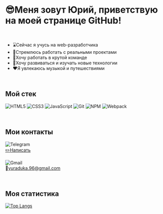 # :sunglasses:Меня зовут Юрий, приветствую на моей странице GitHub!  

<br>

 - :hourglass:Сейчас я учусь на web-разработчика  
 - :dart:Стремлюсь работать с реальными проектами  
 - :metal:Хочу работать в крутой команде  
 - :pencil:Хочу развиваться и изучать новые технологии  
 - :hearts:Я увлекаюсь музыкой и путешествиями  

<br>

## Мой стек
![HTML5](https://img.shields.io/badge/html5-%23E34F26.svg?style=for-the-badge&logo=html5&logoColor=white)
![CSS3](https://img.shields.io/badge/css3-%231572B6.svg?style=for-the-badge&logo=css3&logoColor=white)
![JavaScript](https://img.shields.io/badge/javascript-%23323330.svg?style=for-the-badge&logo=javascript&logoColor=%23F7DF1E)
![Git](https://img.shields.io/badge/git-%23F05033.svg?style=for-the-badge&logo=git&logoColor=white)
![NPM](https://img.shields.io/badge/NPM-%23CB3837.svg?style=for-the-badge&logo=npm&logoColor=white)
![Webpack](https://img.shields.io/badge/webpack-%238DD6F9.svg?style=for-the-badge&logo=webpack&logoColor=black)

<br>

## Мои контакты
![Telegram](https://img.shields.io/badge/Telegram-2CA5E0?style=for-the-badge&logo=telegram&logoColor=white)  
[:pencil2:Написать](https://t.me/PazificDev)  
<br>
![Gmail](https://img.shields.io/badge/Gmail-D14836?style=for-the-badge&logo=gmail&logoColor=white)  
:email:yuraduka.96@gmail.com  

<br>

## Моя статистика  
[![Top Langs](https://github-readme-stats.vercel.app/api/top-langs/?username=PazificDev&layout=compact)](https://github.com/anuraghazra/github-readme-stats)
